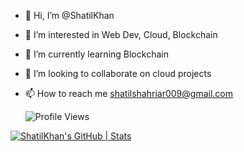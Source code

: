 - 👋 Hi, I’m @ShatilKhan
- 👀 I’m interested in Web Dev, Cloud, Blockchain
- 🌱 I’m currently learning Blockchain
- 💞️ I’m looking to collaborate on cloud projects
- 📫 How to reach me shatilshahriar009@gmail.com

   ![Profile Views](https://img.shields.io/github/followers/ShatilKhan?label=Profile%20Views&style=social)

[![ShatilKhan's GitHub | Stats](https://stats.quine.sh/ShatilKhan/github?theme=dark)](https://quine.sh?utm_source=widgets&utm_campaign=ShatilKhan)
<!---
ShatilKhan/ShatilKhan is a ✨ special ✨ repository because its `README.md` (this file) appears on your GitHub profile.
You can click the Preview link to take a look at your changes.
--->
